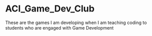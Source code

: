 # ACI_Game_Dev_Club
These are the games I am developing when I am teaching coding to students who are engaged with Game Development

